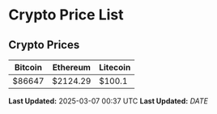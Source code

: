 # Crypto Price List

## Crypto Prices
| Bitcoin | Ethereum | Litecoin |
| ------- | -------- | -------- |
| $86647 | $2124.29 | $100.1 |
**Last Updated:** 2025-03-07 00:37 UTC
**Last Updated:** $DATE$
